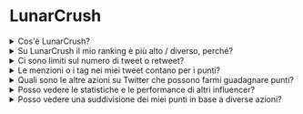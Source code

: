 # LunarCrush

<details>

<summary>Cos'è LunarCrush?</summary>

LunarCrush è una piattaforma che utilizza l'apprendimento automatico e l'analisi dei dati per fornire informazioni sui mercati delle criptovalute. Analizza l'attività sui social media e il sentiment degli utenti per offrire una visione completa delle diverse criptovalute. L'obiettivo della piattaforma è aiutare gli investitori a prendere decisioni informate attraverso metriche e analisi in tempo reale.

Utilizziamo LunarCrush come fornitore di dati in questa sfida.

Ulteriori informazioni su LunarCrush possono essere trovate [qui](https://lunarcrush.com/faq).

</details>

<details>

<summary>Su LunarCrush il mio ranking è più alto / diverso, perché?</summary>

Utilizziamo un sistema di punteggio interno per garantire opportunità più equilibrate per tutti i partecipanti.

</details>

<details>

<summary>Ci sono limiti sul numero di tweet o retweet?</summary>

No, semplicemente evita lo spam o l'uso di tag non pertinenti.

</details>

<details>

<summary>Le menzioni o i tag nei miei tweet contano per i punti?</summary>

Sì, in modo indiretto. Le menzioni possono aumentare la visibilità e una maggiore visibilità può migliorare il tuo ranking di influencer, il che a sua volta ti fa guadagnare più punti. I tag sono fondamentali affinché i tuoi tweet vengano riconosciuti. Assicurati di utilizzare #XBorg, $XBG e #XBG.

</details>

<details>

<summary>Quali sono le altre azioni su Twitter che possono farmi guadagnare punti?</summary>

I like, i commenti, i retweet e l'aumento del numero di follower sono tutti fattori indiretti che possono migliorare il tuo ranking di influencer.

</details>

<details>

<summary>Posso vedere le statistiche e le performance di altri influencer?</summary>

Visita la nostra classifica. <mark style="color:red;">\[LINK ALLA CLASSIFICA]</mark>\
Una visione più dettagliata e analitica può essere trovata [qui](https://lunarcrush.com/cryptocurrency-influencers?symbol=XBG\&metric=influencers\_influential).

</details>

<details>

<summary>Posso vedere una suddivisione dei miei punti in base a diverse azioni?</summary>

Guadagni punti in base al tuo coinvolgimento giornaliero su Twitter, misurato da LunarCrush. Poiché LunarCrush non divulga la sua metodologia di punteggio precisa, non siamo in grado di fornire ulteriori informazioni specifiche su questo aspetto.

</details>